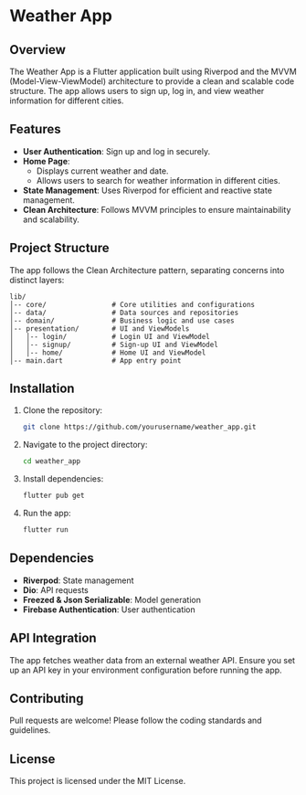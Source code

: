 # Weather App

## Overview
The Weather App is a Flutter application built using Riverpod and the MVVM (Model-View-ViewModel) architecture to provide a clean and scalable code structure. The app allows users to sign up, log in, and view weather information for different cities.

## Features
- **User Authentication**: Sign up and log in securely.
- **Home Page**:
  - Displays current weather and date.
  - Allows users to search for weather information in different cities.
- **State Management**: Uses Riverpod for efficient and reactive state management.
- **Clean Architecture**: Follows MVVM principles to ensure maintainability and scalability.

## Project Structure
The app follows the Clean Architecture pattern, separating concerns into distinct layers:

```
lib/
│-- core/                # Core utilities and configurations
│-- data/                # Data sources and repositories
│-- domain/              # Business logic and use cases
│-- presentation/        # UI and ViewModels
│   │-- login/           # Login UI and ViewModel
│   │-- signup/          # Sign-up UI and ViewModel
│   │-- home/            # Home UI and ViewModel
│-- main.dart            # App entry point
```

## Installation
1. Clone the repository:
   ```sh
   git clone https://github.com/yourusername/weather_app.git
   ```
2. Navigate to the project directory:
   ```sh
   cd weather_app
   ```
3. Install dependencies:
   ```sh
   flutter pub get
   ```
4. Run the app:
   ```sh
   flutter run
   ```

## Dependencies
- **Riverpod**: State management
- **Dio**: API requests
- **Freezed & Json Serializable**: Model generation
- **Firebase Authentication**: User authentication

## API Integration
The app fetches weather data from an external weather API. Ensure you set up an API key in your environment configuration before running the app.

## Contributing
Pull requests are welcome! Please follow the coding standards and guidelines.

## License
This project is licensed under the MIT License.
